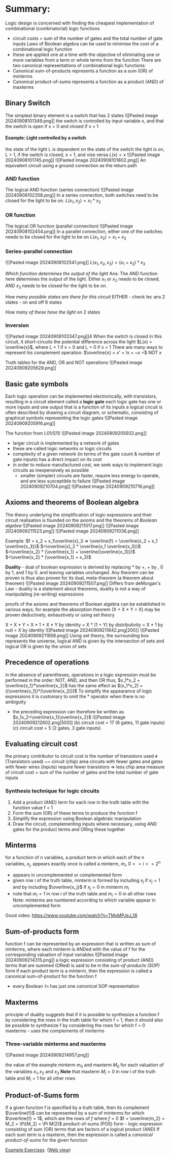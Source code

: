 # Summary:
Logic design is concerned with finding the cheapest implementation of combinational (combinatorial) logic functions
- circuit costs = sum of the number of gates and the total number of gate inputs
Laws of Boolean algebra can be used to minimise the cost of a combinational logic function
- these are applied one at a time with the objective of eliminating one or more variables from a term or whole terms from the function
There are two canonical representations of combinational logic functions:
- Canonical sum-of-products represents a function as a sum (OR) of minterms
- Canonical product-of-sums represents a function as a product (AND) of maxterms



## Binary Switch
The simplest binary element is a switch that has 2 states 
![[Pasted image 20240908101349.png]]
the switch is controlled by input variable x, and that the switch is open if x = 0 and closed if x = 1

#### Example: Light controlled by a switch
the state of the light L is dependent on the state of the switch
the light is on, L = 1, if the switch is closed, x = 1, and vise versa
$L(x) = x$
![[Pasted image 20240908101745.png]]
![[Pasted image 20240908101802.png]]
An equivalent circuit using a ground connection as the return path

### AND function
The logical AND function (series connection)
![[Pasted image 20240908102358.png]]
In a series connection, both switches need to be closed for the light to be on.
$L(x_1, x_2) = x_1 * x_2$

### OR function
The logical OR function (parallel connection)
![[Pasted image 20240908102454.png]]
In a parallel connection, either one of the switches needs to be closed for the light to be on
$L(x_1, x_2) = x_1 + x_2$

### Series-parallel connection
![[Pasted image 20240908102541.png]]
$L(x_1, x_2, x_3) = (x_1 + x_2) * x_3$

*Which function determines the output of the light* 
Ans: The AND function here determines the output of the light. Either $x_1$ or $x_2$ needs to be closed, AND $x_3$ needs to be closed for the light to be on.

*How many possible states are there for this circuit*
EITHER - check lec ans
2 states - on and off
6 states

*How many of these have the light on*
2 states

### Inversion
![[Pasted image 20240908103347.png]]4
When the switch is closed in this circuit, it short-circuits the potential difference across the light
$L(x) = \overline{x}$, where L = 1 if x = 0 and L = 0 if x = 1
There are many ways to represent his complement operation: $\overline{x} = x' = !x = ~x =$ NOT x

Truth tables for the AND, OR and NOT operations
![[Pasted image 20240909205628.png]]

## Basic gate symbols
Each logic operation can be implemented electronically, with transistors, resulting in a circuit element called a **logic gate**
each logic gate has one or more inputs and one output that is a function of its inputs
a logical circuit is often described by drawing a circuit diagram, or schematic, consisting of graphical symbols representing the logic gates
![[Pasted image 20240909205916.png]]

The function from L01/S15
![[Pasted image 20240909205932.png]]
- larger circuit is implemented by a network of gates
- these are called logic networks or logic circuits
- complexity of a given network (in terms of the gate count & number of gate inputs) has a direct impact on its cost
- in order to reduce manufactured cost, we seek ways to implement logic circuits as inexpensively as possible
	- smaller (simpler) circuits are faster, require less energy to operate, and are less susceptible to failure
![[Pasted image 20240909210704.png]]
![[Pasted image 20240909210716.png]]

## Axioms and theorems of Boolean algebra
The theory underlying the simplification of logic expressions and their circuit realisation is founded on the axioms and the theorems of *Boolean algebra*
![[Pasted image 20240909211017.png]]
![[Pasted image 20240909211523.png]]
![[Pasted image 20240909211036.png]]

Example:
$f = x_2 + x_1\overline{x}_3 => \overline{f} = \overline{x_2 + x_1 \overline{x_3}}$
				$=\overline{x}_2 * \overline{x_1 \overline{x_3}}$
				$=\overline{x_2} * (\overline{x_1} + \overline{\overline{x_3}})$
				$=\overline{x_2} * (\overline{x_1} + x_3)$

**Duality** - dual of boolean expression is derived by replacing * by +, + by , 0 by 1, and 1 by 0. and leaving variables unchanged. Any theorem can be proven is thus also proven for its dual, meta-theorem (a theorem about theorem)
![[Pasted image 20240909211507.png]]
Differs from deMorgan's Law - duality is a statement about theorems, duality is not a way of manipulating (re-writing) expressions

proofs of the axioms and theorems of Boolean algebra can be established in various ways, for example the absorption theorem (X + X * Y = X) may be proven deductively, exhaustively or using set theory

X + X * Y = X * 1 + X * Y by identity
		  = X * (1 + Y) by distributivity
		  = X * 1 by null
		  = X by identity
![[Pasted image 20240909211842.png|200]]
![[Pasted image 20240909211858.png]]
Using set theory, the surrounding box represents the universe, logical AND is given by the intersection of sets and logical OR is given by the union of sets

## Precedence of operations
in the absence of parentheses, operations in a logic expression must be performed in the order:
NOT, AND, and then OR
thus,
$x_1*x_2 + \overline{x_1}*\overline{x_2}$ has the same effect as $(x_1*x_2) = ((\overline{x_1})*(\overline{x_2}))$
To simplify the appearance of logic expressions it is customary to omit the * operator when there is no ambiguity
- the preceding expression can therefore be written as $x_1x_2+\overline{x_1}\overline{x_2}$
![[Pasted image 20240909212602.png|500]]
(b) circuit cost = 17 (6 gates, 11 gate inputs)
(c) circuit cost = 5 (2 gates, 3 gate inputs)
## Evaluating circuit cost
the primary contributor to circuit cost is the number of transistors used
`#` (Transistors used) ~~ circuit (chip) area
circuits with fewer gates and gates with fewer wires (inputs) require fewer transistors => less chip area
measure of circuit cost = sum of the number of gates and the total number of gate inputs

### Synthesis technique for logic circuits
1. Add a product (AND) term for each row in the truth table with the function value f = 1
2. Form the sum (OR) of these terms to produce the function f
3. Simplify the expression using Boolean algebraic manipulation
4. Draw the circuit, complementing inputs where necessary, using AND gates for the product terms and ORing these together

## Minterms
for a function of n variables, a product term in which each of the n variables, $x_j$, appears exactly once is called a minterm, $m_i$, $0 <= i <= 2^n$
- appears in uncomplemented or complemented form
- given row i of the truth table, minterm is formed by including $x_j$ if $x_j = 1$ and by including $\overline{x_j}$ if $x_j = 0$ in minterm $m_i$
- note that $m_i = 1$ in row i of the truth table and $m_i = 0$ in all other rows
Note: minterms are numbered according to which variable appear in uncomplemented form

Good video: https://www.youtube.com/watch?v=TMxMPJeJ_18
## Sum-of-products form
function f can be represented by an expression that is written as sum of minterms, where each minterm is ANDed with the value of f for the corresponding valuation of input variables
![[Pasted image 20240909214315.png]]
a logic expression consisting of product (AND) terms that are summed (ORed) is said to be in the *sum-of-products (SOP)* form
if each product term is a minterm, then the expression is called a canonical sum-of-product for the function f
- every Boolean `fn` has just one *canonical* SOP representation

## Maxterms
principle of duality suggests that if it is possible to synthesize a function f by considering the rows in the truth table for which f = 1, then it should also be possible to synthesize f by considering the rows for which f = 0
maxterms - uses the complements of minterms

### Three-variable minterms and maxterms
![[Pasted image 20240909214957.png]]

the value of the example minterm $m_0$ and maxterm $M_0$ for each valuation of the variables $x_1, x_2$ and $x_3$
**Note** that maxterm $M_i = 0$ in row i of the truth table and $M_i = 1$ for all other rows

## Product-of-Sums form
If a given function f is specified by a truth table, then its complement $\overline{f}$ can be represented by a sum of minterms for which $\overline{f} = 1$, which are the rows of $f$ where $f = 0$
$f = \overline{m_2} = M_2 = \Pi(M_2) = \Pi M(2)$
product-of-sums (POS) form - logic expression consisting of sum (OR) terms that are factors of a logical product (AND)
If each sum term is a maxterm, then the expression is called a *canonical product-of-sums* for the given function

[Example Exercises](onenote:https://unsw-my.sharepoint.com/personal/z5367751_ad_unsw_edu_au/Documents/COMP3222/New%20Section%201.one#Example%20Exercises&section-id={5513AF83-90B5-403E-82EB-AF5BE845484A}&page-id={203344A1-18C7-4D0A-AACF-28E838F51D30}&end)  ([Web view](https://unsw-my.sharepoint.com/personal/z5367751_ad_unsw_edu_au/_layouts/OneNote.aspx?id=%2Fpersonal%2Fz5367751_ad_unsw_edu_au%2FDocuments%2FCOMP3222&wd=target%28New%20Section%201.one%7C5513AF83-90B5-403E-82EB-AF5BE845484A%2FExample%20Exercises%7C203344A1-18C7-4D0A-AACF-28E838F51D30%2F%29))